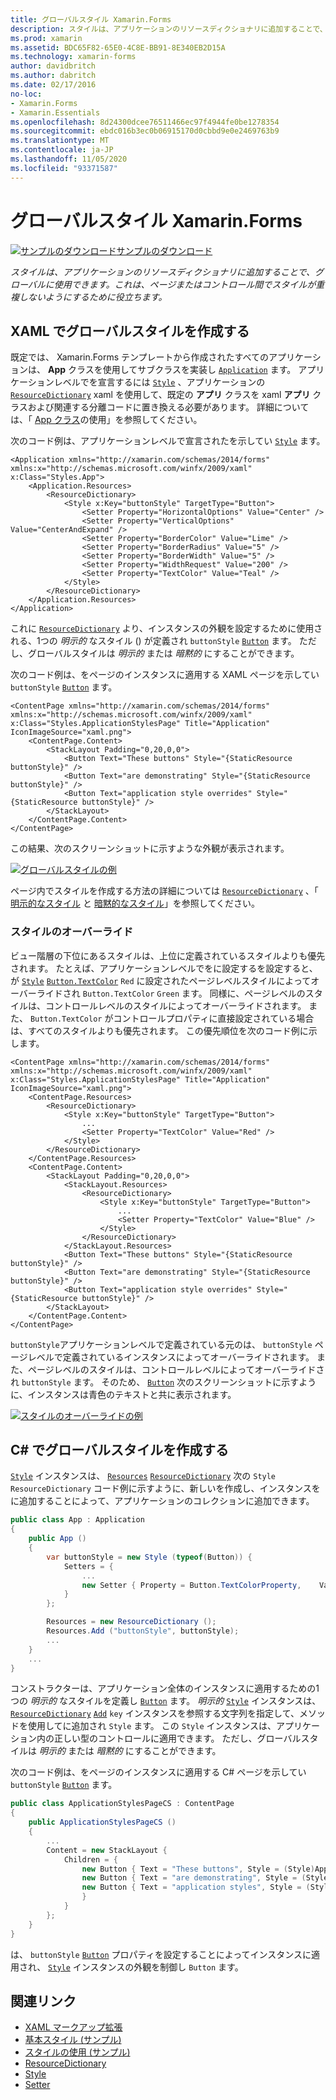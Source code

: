 ```yaml
---
title: グローバルスタイル Xamarin.Forms
description: スタイルは、アプリケーションのリソースディクショナリに追加することで、グローバルに使用できます。 これは、ページまたはコントロール間でスタイルが重複しないようにするために役立ちます。
ms.prod: xamarin
ms.assetid: BDC65F82-65E0-4C8E-BB91-8E340EB2D15A
ms.technology: xamarin-forms
author: davidbritch
ms.author: dabritch
ms.date: 02/17/2016
no-loc:
- Xamarin.Forms
- Xamarin.Essentials
ms.openlocfilehash: 8d24300dcee76511466ec97f4944fe0be1278354
ms.sourcegitcommit: ebdc016b3ec0b06915170d0cbbd9e0e2469763b9
ms.translationtype: MT
ms.contentlocale: ja-JP
ms.lasthandoff: 11/05/2020
ms.locfileid: "93371587"
---
```

# <a name="global-styles-in-no-locxamarinforms"></a>グローバルスタイル Xamarin.Forms

[![サンプルのダウンロード](~/media/shared/download.png)サンプルのダウンロード](/samples/xamarin/xamarin-forms-samples/userinterface-styles-basicstyles)

_スタイルは、アプリケーションのリソースディクショナリに追加することで、グローバルに使用できます。これは、ページまたはコントロール間でスタイルが重複しないようにするために役立ちます。_

## <a name="create-a-global-style-in-xaml"></a>XAML でグローバルスタイルを作成する

既定では、 Xamarin.Forms テンプレートから作成されたすべてのアプリケーションは、 **App** クラスを使用してサブクラスを実装し [`Application`](xref:Xamarin.Forms.Application) ます。 アプリケーションレベルでを宣言するには [`Style`](xref:Xamarin.Forms.Style) 、アプリケーションの [`ResourceDictionary`](xref:Xamarin.Forms.ResourceDictionary) xaml を使用して、既定の **アプリ** クラスを xaml **アプリ** クラスおよび関連する分離コードに置き換える必要があります。 詳細については、「 [App クラス](~/xamarin-forms/app-fundamentals/application-class.md)の使用」を参照してください。

次のコード例は、アプリケーションレベルで宣言されたを示してい [`Style`](xref:Xamarin.Forms.Style) ます。

```xaml
<Application xmlns="http://xamarin.com/schemas/2014/forms" xmlns:x="http://schemas.microsoft.com/winfx/2009/xaml" x:Class="Styles.App">
    <Application.Resources>
        <ResourceDictionary>
            <Style x:Key="buttonStyle" TargetType="Button">
                <Setter Property="HorizontalOptions" Value="Center" />
                <Setter Property="VerticalOptions" Value="CenterAndExpand" />
                <Setter Property="BorderColor" Value="Lime" />
                <Setter Property="BorderRadius" Value="5" />
                <Setter Property="BorderWidth" Value="5" />
                <Setter Property="WidthRequest" Value="200" />
                <Setter Property="TextColor" Value="Teal" />
            </Style>
        </ResourceDictionary>
    </Application.Resources>
</Application>
```

これに [`ResourceDictionary`](xref:Xamarin.Forms.ResourceDictionary) より、インスタンスの外観を設定するために使用される、1つの *明示的* なスタイル () が定義され `buttonStyle` [`Button`](xref:Xamarin.Forms.Button) ます。 ただし、グローバルスタイルは *明示的* または *暗黙的* にすることができます。

次のコード例は、をページのインスタンスに適用する XAML ページを示してい `buttonStyle` [`Button`](xref:Xamarin.Forms.Button) ます。

```xaml
<ContentPage xmlns="http://xamarin.com/schemas/2014/forms" xmlns:x="http://schemas.microsoft.com/winfx/2009/xaml" x:Class="Styles.ApplicationStylesPage" Title="Application" IconImageSource="xaml.png">
    <ContentPage.Content>
        <StackLayout Padding="0,20,0,0">
            <Button Text="These buttons" Style="{StaticResource buttonStyle}" />
            <Button Text="are demonstrating" Style="{StaticResource buttonStyle}" />
            <Button Text="application style overrides" Style="{StaticResource buttonStyle}" />
        </StackLayout>
    </ContentPage.Content>
</ContentPage>
```

この結果、次のスクリーンショットに示すような外観が表示されます。

[![グローバルスタイルの例](application-images/application-styles-1.png)](application-images/application-styles-1-large.png#lightbox "グローバルスタイルの例")

ページ内でスタイルを作成する方法の詳細については [`ResourceDictionary`](xref:Xamarin.Forms.ResourceDictionary) 、「 [明示的なスタイル](~/xamarin-forms/user-interface/styles/explicit.md) と [暗黙的なスタイル](~/xamarin-forms/user-interface/styles/implicit.md)」を参照してください。

### <a name="override-styles"></a>スタイルのオーバーライド

ビュー階層の下位にあるスタイルは、上位に定義されているスタイルよりも優先されます。 たとえば、アプリケーションレベルでをに設定するを設定すると、が [`Style`](xref:Xamarin.Forms.Style) [`Button.TextColor`](xref:Xamarin.Forms.Button.TextColor) `Red` に設定されたページレベルスタイルによってオーバーライドされ `Button.TextColor` `Green` ます。 同様に、ページレベルのスタイルは、コントロールレベルのスタイルによってオーバーライドされます。 また、 `Button.TextColor` がコントロールプロパティに直接設定されている場合は、すべてのスタイルよりも優先されます。 この優先順位を次のコード例に示します。

```xaml
<ContentPage xmlns="http://xamarin.com/schemas/2014/forms" xmlns:x="http://schemas.microsoft.com/winfx/2009/xaml" x:Class="Styles.ApplicationStylesPage" Title="Application" IconImageSource="xaml.png">
    <ContentPage.Resources>
        <ResourceDictionary>
            <Style x:Key="buttonStyle" TargetType="Button">
                ...
                <Setter Property="TextColor" Value="Red" />
            </Style>
        </ResourceDictionary>
    </ContentPage.Resources>
    <ContentPage.Content>
        <StackLayout Padding="0,20,0,0">
            <StackLayout.Resources>
                <ResourceDictionary>
                    <Style x:Key="buttonStyle" TargetType="Button">
                        ...
                        <Setter Property="TextColor" Value="Blue" />
                    </Style>
                </ResourceDictionary>
            </StackLayout.Resources>
            <Button Text="These buttons" Style="{StaticResource buttonStyle}" />
            <Button Text="are demonstrating" Style="{StaticResource buttonStyle}" />
            <Button Text="application style overrides" Style="{StaticResource buttonStyle}" />
        </StackLayout>
    </ContentPage.Content>
</ContentPage>
```

`buttonStyle`アプリケーションレベルで定義されている元のは、 `buttonStyle` ページレベルで定義されているインスタンスによってオーバーライドされます。 また、ページレベルのスタイルは、コントロールレベルによってオーバーライドされ `buttonStyle` ます。 そのため、 [`Button`](xref:Xamarin.Forms.Button) 次のスクリーンショットに示すように、インスタンスは青色のテキストと共に表示されます。

[![スタイルのオーバーライドの例](application-images/application-styles-2.png)](application-images/application-styles-2-large.png#lightbox "スタイルのオーバーライドの例")

## <a name="create-a-global-style-in-c35"></a>C&#35; でグローバルスタイルを作成する

[`Style`](xref:Xamarin.Forms.Style) インスタンスは、 [`Resources`](xref:Xamarin.Forms.VisualElement.Resources) [`ResourceDictionary`](xref:Xamarin.Forms.ResourceDictionary) 次の `Style` `ResourceDictionary` コード例に示すように、新しいを作成し、インスタンスをに追加することによって、アプリケーションのコレクションに追加できます。

```csharp
public class App : Application
{
    public App ()
    {
        var buttonStyle = new Style (typeof(Button)) {
            Setters = {
                ...
                new Setter { Property = Button.TextColorProperty,    Value = Color.Teal }
            }
        };

        Resources = new ResourceDictionary ();
        Resources.Add ("buttonStyle", buttonStyle);
        ...
    }
    ...
}
```

コンストラクターは、アプリケーション全体のインスタンスに適用するための1つの *明示的* なスタイルを定義し [`Button`](xref:Xamarin.Forms.Button) ます。 *明示的* [`Style`](xref:Xamarin.Forms.Style) インスタンスは、 [`ResourceDictionary`](xref:Xamarin.Forms.ResourceDictionary) [`Add`](xref:Xamarin.Forms.ResourceDictionary.Add(System.String,System.Object)) `key` インスタンスを参照する文字列を指定して、メソッドを使用してに追加され `Style` ます。 この `Style` インスタンスは、アプリケーション内の正しい型のコントロールに適用できます。 ただし、グローバルスタイルは *明示的* または *暗黙的* にすることができます。

次のコード例は、をページのインスタンスに適用する C# ページを示してい `buttonStyle` [`Button`](xref:Xamarin.Forms.Button) ます。

```csharp
public class ApplicationStylesPageCS : ContentPage
{
    public ApplicationStylesPageCS ()
    {
        ...
        Content = new StackLayout {
            Children = {
                new Button { Text = "These buttons", Style = (Style)Application.Current.Resources ["buttonStyle"] },
                new Button { Text = "are demonstrating", Style = (Style)Application.Current.Resources ["buttonStyle"] },
                new Button { Text = "application styles", Style = (Style)Application.Current.Resources ["buttonStyle"]
                }
            }
        };
    }
}
```

は、 `buttonStyle` [`Button`](xref:Xamarin.Forms.Button) プロパティを設定することによってインスタンスに適用され、 [`Style`](xref:Xamarin.Forms.NavigableElement.Style) インスタンスの外観を制御し `Button` ます。

## <a name="related-links"></a>関連リンク

- [XAML マークアップ拡張](~/xamarin-forms/xaml/xaml-basics/xaml-markup-extensions.md)
- [基本スタイル (サンプル)](/samples/xamarin/xamarin-forms-samples/userinterface-styles-basicstyles)
- [スタイルの使用 (サンプル)](/samples/xamarin/xamarin-forms-samples/workingwithstyles)
- [ResourceDictionary](xref:Xamarin.Forms.ResourceDictionary)
- [Style](xref:Xamarin.Forms.Style)
- [Setter](xref:Xamarin.Forms.Setter)